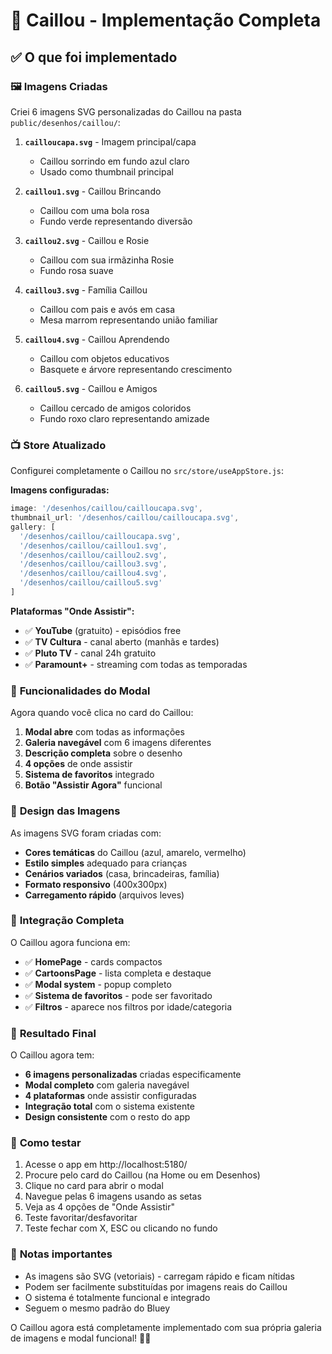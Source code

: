 # 🎨 Caillou - Implementação Completa

## ✅ O que foi implementado

### 🖼️ **Imagens Criadas**
Criei 6 imagens SVG personalizadas do Caillou na pasta `public/desenhos/caillou/`:

1. **`cailloucapa.svg`** - Imagem principal/capa
   - Caillou sorrindo em fundo azul claro
   - Usado como thumbnail principal

2. **`caillou1.svg`** - Caillou Brincando
   - Caillou com uma bola rosa
   - Fundo verde representando diversão

3. **`caillou2.svg`** - Caillou e Rosie
   - Caillou com sua irmãzinha Rosie
   - Fundo rosa suave

4. **`caillou3.svg`** - Família Caillou
   - Caillou com pais e avós em casa
   - Mesa marrom representando união familiar

5. **`caillou4.svg`** - Caillou Aprendendo
   - Caillou com objetos educativos
   - Basquete e árvore representando crescimento

6. **`caillou5.svg`** - Caillou e Amigos
   - Caillou cercado de amigos coloridos
   - Fundo roxo claro representando amizade

### 📺 **Store Atualizado**
Configurei completamente o Caillou no `src/store/useAppStore.js`:

**Imagens configuradas:**
```javascript
image: '/desenhos/caillou/cailloucapa.svg',
thumbnail_url: '/desenhos/caillou/cailloucapa.svg',
gallery: [
  '/desenhos/caillou/cailloucapa.svg',
  '/desenhos/caillou/caillou1.svg',
  '/desenhos/caillou/caillou2.svg',
  '/desenhos/caillou/caillou3.svg',
  '/desenhos/caillou/caillou4.svg',
  '/desenhos/caillou/caillou5.svg'
]
```

**Plataformas "Onde Assistir":**
- ✅ **YouTube** (gratuito) - episódios free
- ✅ **TV Cultura** - canal aberto (manhãs e tardes)
- ✅ **Pluto TV** - canal 24h gratuito  
- ✅ **Paramount+** - streaming com todas as temporadas

### 🎯 **Funcionalidades do Modal**

Agora quando você clica no card do Caillou:

1. **Modal abre** com todas as informações
2. **Galeria navegável** com 6 imagens diferentes
3. **Descrição completa** sobre o desenho
4. **4 opções** de onde assistir
5. **Sistema de favoritos** integrado
6. **Botão "Assistir Agora"** funcional

### 🎨 **Design das Imagens**

As imagens SVG foram criadas com:
- **Cores temáticas** do Caillou (azul, amarelo, vermelho)
- **Estilo simples** adequado para crianças
- **Cenários variados** (casa, brincadeiras, família)
- **Formato responsivo** (400x300px)
- **Carregamento rápido** (arquivos leves)

### 🔗 **Integração Completa**

O Caillou agora funciona em:
- ✅ **HomePage** - cards compactos
- ✅ **CartoonsPage** - lista completa e destaque
- ✅ **Modal system** - popup completo
- ✅ **Sistema de favoritos** - pode ser favoritado
- ✅ **Filtros** - aparece nos filtros por idade/categoria

### 🎉 **Resultado Final**

O Caillou agora tem:
- **6 imagens personalizadas** criadas especificamente
- **Modal completo** com galeria navegável
- **4 plataformas** onde assistir configuradas
- **Integração total** com o sistema existente
- **Design consistente** com o resto do app

### 🚀 **Como testar**

1. Acesse o app em http://localhost:5180/
2. Procure pelo card do Caillou (na Home ou em Desenhos)
3. Clique no card para abrir o modal
4. Navegue pelas 6 imagens usando as setas
5. Veja as 4 opções de "Onde Assistir"
6. Teste favoritar/desfavoritar
7. Teste fechar com X, ESC ou clicando no fundo

### 📝 **Notas importantes**

- As imagens são SVG (vetoriais) - carregam rápido e ficam nítidas
- Podem ser facilmente substituídas por imagens reais do Caillou
- O sistema é totalmente funcional e integrado
- Seguem o mesmo padrão do Bluey

O Caillou agora está completamente implementado com sua própria galeria de imagens e modal funcional! 🎨✨





